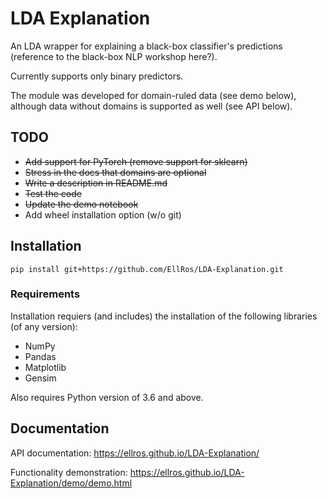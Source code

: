 # LDA Explanation

An LDA wrapper for explaining a black-box classifier's predictions (reference to the black-box NLP workshop here?).

Currently supports only binary predictors.

The module was developed for domain-ruled data (see demo below), although data without domains is supported as well (see API below).


## **TODO**
* ~~Add support for PyTorch (remove support for sklearn)~~
* ~~Stress in the docs that domains are optional~~
* ~~Write a description in README.md~~
* ~~Test the code~~
* ~~Update the demo notebook~~
* Add wheel installation option (w/o git)

## Installation
`pip install git+https://github.com/EllRos/LDA-Explanation.git`

### Requirements
Installation requiers (and includes) the installation of the following libraries (of any version):
* NumPy
* Pandas
* Matplotlib
* Gensim

Also requires Python version of 3.6 and above.

## Documentation
API documentation: https://ellros.github.io/LDA-Explanation/

Functionality demonstration: https://ellros.github.io/LDA-Explanation/demo/demo.html
